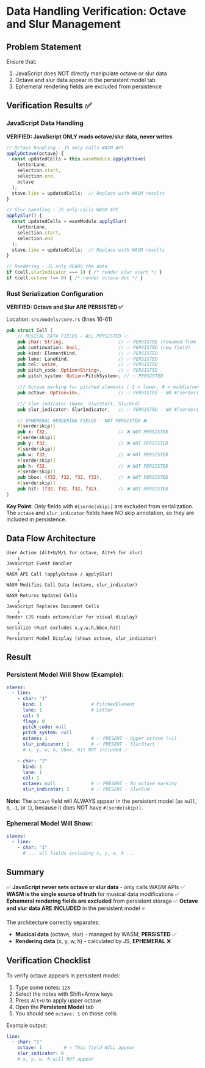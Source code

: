 # Data Handling Verification: Octave and Slur Management

## Problem Statement
Ensure that:
1. JavaScript does NOT directly manipulate octave or slur data
2. Octave and slur data appear in the persistent model tab
3. Ephemeral rendering fields are excluded from persistence

## Verification Results ✅

### JavaScript Data Handling

**VERIFIED: JavaScript ONLY reads octave/slur data, never writes**

```javascript
// Octave handling - JS only calls WASM API
applyOctave(octave) {
  const updatedCells = this.wasmModule.applyOctave(
    letterLane,
    selection.start,
    selection.end,
    octave
  );
  stave.line = updatedCells;  // Replace with WASM results
}

// Slur handling - JS only calls WASM API
applySlur() {
  const updatedCells = wasmModule.applySlur(
    letterLane,
    selection.start,
    selection.end
  );
  stave.line = updatedCells;  // Replace with WASM results
}

// Rendering - JS only READS the data
if (cell.slurIndicator === 1) { /* render slur start */ }
if (cell.octave !== 0) { /* render octave dot */ }
```

### Rust Serialization Configuration

**VERIFIED: Octave and Slur ARE PERSISTED ✅**

Location: `src/models/core.rs` (lines 16-61)

```rust
pub struct Cell {
    // MUSICAL DATA FIELDS - ALL PERSISTED ✅
    pub char: String,                    // ✅ PERSISTED (renamed from glyph)
    pub continuation: bool,              // ✅ PERSISTED (new field)
    pub kind: ElementKind,               // ✅ PERSISTED
    pub lane: LaneKind,                  // ✅ PERSISTED
    pub col: usize,                      // ✅ PERSISTED
    pub pitch_code: Option<String>,      // ✅ PERSISTED
    pub pitch_system: Option<PitchSystem>, // ✅ PERSISTED

    /// Octave marking for pitched elements (-1 = lower, 0 = middle/none, 1 = upper)
    pub octave: Option<i8>,              // ✅ PERSISTED - NO #[serde(skip)]

    /// Slur indicator (None, SlurStart, SlurEnd)
    pub slur_indicator: SlurIndicator,   // ✅ PERSISTED - NO #[serde(skip)]

    // EPHEMERAL RENDERING FIELDS - NOT PERSISTED ❌
    #[serde(skip)]
    pub x: f32,                          // ❌ NOT PERSISTED
    #[serde(skip)]
    pub y: f32,                          // ❌ NOT PERSISTED
    #[serde(skip)]
    pub w: f32,                          // ❌ NOT PERSISTED
    #[serde(skip)]
    pub h: f32,                          // ❌ NOT PERSISTED
    #[serde(skip)]
    pub bbox: (f32, f32, f32, f32),      // ❌ NOT PERSISTED
    #[serde(skip)]
    pub hit: (f32, f32, f32, f32),       // ❌ NOT PERSISTED
}
```

**Key Point:** Only fields with `#[serde(skip)]` are excluded from serialization. The `octave` and `slur_indicator` fields have NO skip annotation, so they are included in persistence.

## Data Flow Architecture

```
User Action (Alt+U/M/L for octave, Alt+S for slur)
    ↓
JavaScript Event Handler
    ↓
WASM API Call (applyOctave / applySlur)
    ↓
WASM Modifies Cell Data (octave, slur_indicator)
    ↓
WASM Returns Updated Cells
    ↓
JavaScript Replaces Document Cells
    ↓
Render (JS reads octave/slur for visual display)
    ↓
Serialize (Rust excludes x,y,w,h,bbox,hit)
    ↓
Persistent Model Display (shows octave, slur_indicator)
```

## Result

### Persistent Model Will Show (Example):
```yaml
staves:
  - line:
    - char: "1"
      kind: 1                  # PitchedElement
      lane: 1                  # Letter
      col: 0
      flags: 0
      pitch_code: null
      pitch_system: null
      octave: 1                # ✅ PRESENT - Upper octave (+1)
      slur_indicator: 1        # ✅ PRESENT - SlurStart
      # x, y, w, h, bbox, hit NOT included ✅

    - char: "2"
      kind: 1
      lane: 1
      col: 1
      octave: null             # ✅ PRESENT - No octave marking
      slur_indicator: 2        # ✅ PRESENT - SlurEnd
```

**Note:** The `octave` field will ALWAYS appear in the persistent model (as `null`, `0`, `-1`, or `1`), because it does NOT have `#[serde(skip)]`.

### Ephemeral Model Will Show:
```yaml
staves:
  - line:
    - char: "1"
      # ... all fields including x, y, w, h ...
```

## Summary

✅ **JavaScript never sets octave or slur data** - only calls WASM APIs
✅ **WASM is the single source of truth** for musical data modifications
✅ **Ephemeral rendering fields are excluded** from persistent storage
✅ **Octave and slur data ARE INCLUDED** in the persistent model ⭐

The architecture correctly separates:
- **Musical data** (octave, slur) - managed by WASM, **PERSISTED** ✅
- **Rendering data** (x, y, w, h) - calculated by JS, **EPHEMERAL** ❌

## Verification Checklist

To verify octave appears in persistent model:
1. Type some notes: `123`
2. Select the notes with Shift+Arrow keys
3. Press `Alt+U` to apply upper octave
4. Open the **Persistent Model** tab
5. You should see `octave: 1` on those cells

Example output:
```yaml
line:
  - char: "1"
    octave: 1        # ← This field WILL appear
    slur_indicator: 0
    # x, y, w, h will NOT appear
```
